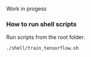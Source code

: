 Work in progess

### How to run shell scripts
Run scripts from the root folder. 

``./shell/train_tensorflow.sh``
